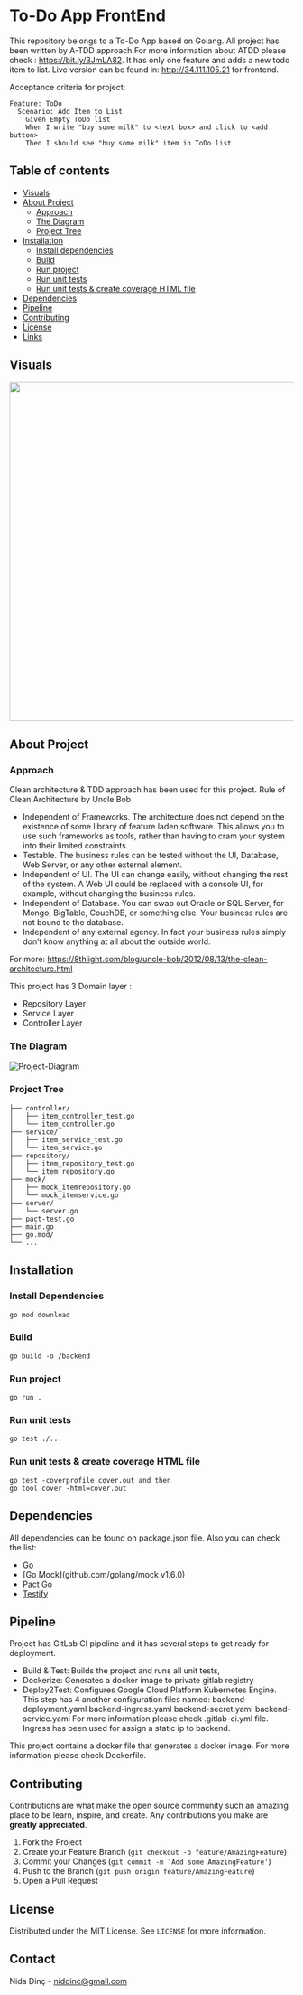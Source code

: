 # To-Do App FrontEnd

This repository belongs to a To-Do App based on Golang. All project has been written by A-TDD approach.For more information about ATDD please check : https://bit.ly/3JmLA82. It has only one feature and  adds a new todo item to list. Live version can be found in: http://34.111.105.21 for frontend. 

Acceptance criteria for project:

```gherkin
Feature: ToDo
  Scenario: Add Item to List
    Given Empty ToDo list
    When I write "buy some milk" to <text box> and click to <add button>
    Then I should see "buy some milk" item in ToDo list
```

## Table of contents

- [Visuals](#visuals)
- [About Project](#about-project)
    - [Approach](#approach)
    - [The Diagram](#the-diagram)
    - [Project Tree](#project-tree)
- [Installation](#installation)
    - [Install dependencies](#install-dependencies)
    - [Build](#build)
    - [Run project](#run-project)
    - [Run unit tests](#run-unit-tests)  
    - [Run unit tests & create coverage HTML file](#run-unit-tests-&-create-coverage-html)
- [Dependencies](#dependencies)
- [Pipeline](#pipeline)
- [Contributing](#contributing)
- [License](#license)
- [Links](#links)

## Visuals

<img src="https://media.giphy.com/media/1dVaBaeKC4FgozwVpG/giphy.gif" width="600"  />

## About Project  

### Approach

Clean architecture & TDD approach has been used for this project. Rule of Clean Architecture by Uncle Bob

- Independent of Frameworks. The architecture does not depend on the existence of some library of feature laden software. This allows you to use such frameworks as tools, rather than having to cram your system into their limited constraints.
- Testable. The business rules can be tested without the UI, Database, Web Server, or any other external element.
- Independent of UI. The UI can change easily, without changing the rest of the system. A Web UI could be replaced with a console UI, for example, without changing the business rules.
- Independent of Database. You can swap out Oracle or SQL Server, for Mongo, BigTable, CouchDB, or something else. Your business rules are not bound to the database.
- Independent of any external agency. In fact your business rules simply don’t know anything at all about the outside world.

For more: https://8thlight.com/blog/uncle-bob/2012/08/13/the-clean-architecture.html

This project has 3 Domain layer :

- Repository Layer
- Service Layer
- Controller Layer

### The Diagram 

![Project-Diagram](/uploads/2805056c7b7f12da342334034ec2b3d7/Adsız-2022-02-28-2121-2.png)

### Project Tree

```
├── controller/
│   ├── item_controller_test.go
│   └── item_controller.go
├── service/
│   ├── item_service_test.go
│   └── item_service.go
├── repository/
│   ├── item_repository_test.go
│   └── item_repository.go
├── mock/
│   ├── mock_itemrepository.go
│   └── mock_itemservice.go
├── server/
│   └── server.go
├── pact-test.go
├── main.go
├── go.mod/
└── ...
```

## Installation

### Install Dependencies

```
go mod download
```

### Build

```
go build -o /backend
```

### Run project

```
go run .
```

### Run unit tests

```
go test ./...
```

### Run unit tests & create coverage HTML file

```
go test -coverprofile cover.out and then
go tool cover -html=cover.out
```

## Dependencies

All dependencies can be found on package.json file. Also you can check the list:

- [Go](https://github.com/golang/go)
- [Go Mock](github.com/golang/mock v1.6.0)
- [Pact Go](github.com/pact-foundation/pact-go)
- [Testify](github.com/stretchr/testify) 

## Pipeline

Project has GitLab CI pipeline and it has several steps to get ready for deployment. 
- Build & Test: Builds the project and runs all unit tests,
- Dockerize: Generates a docker image to private gitlab registry
- Deploy2Test: Configures Google Cloud Platform Kubernetes Engine. This step has 4 another configuration files named: 
  backend-deployment.yaml
  backend-ingress.yaml
  backend-secret.yaml
  backend-service.yaml
For more information please check .gitlab-ci.yml file.
Ingress has been used for assign a static ip to backend. 

This project contains a docker file that generates a docker image. For more information please check Dockerfile.

## Contributing

Contributions are what make the open source community such an amazing place to be learn, inspire, and create. Any contributions you make are **greatly appreciated**.

1. Fork the Project
2. Create your Feature Branch (`git checkout -b feature/AmazingFeature`)
3. Commit your Changes (`git commit -m 'Add some AmazingFeature'`)
4. Push to the Branch (`git push origin feature/AmazingFeature`)
5. Open a Pull Request

## License

Distributed under the MIT License. See `LICENSE` for more information.

## Contact

Nida Dinç - niddinc@gmail.com
  

  
